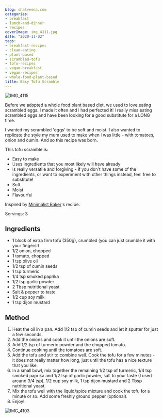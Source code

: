 ```yaml
---
blog: shalveena.com
categories:
- breakfast
- lunch-and-dinner
- recipes
coverImage: img_4111.jpg
date: "2020-11-02"
tags:
- breakfast-recipes
- clean-eating
- plant-based
- scrambled-tofu
- tofu-recipes
- vegan-breakfast
- vegan-recipes
- whole-food-plant-based
title: Easy Tofu Scramble
---
```


![IMG_4115](images/img_4115.jpg)

Before we adopted a whole food plant based diet, we used to love eating scrambled eggs. I made it often and I had perfected it! I really miss eating scrambled eggs and have been looking for a good substitute for a LONG time.

I wanted my scrambled 'eggs' to be soft and moist. I also wanted to replicate the style my mum used to make when I was little - with tomatoes, onion and cumin. And so this recipe was born.

This tofu scramble is:

- Easy to make
- Uses ingredients that you most likely will have already
- Is really versatile and forgiving - if you don't have some of the ingredients, or want to experiment with other things instead, feel free to substitute!
- Soft
- Moist
- Flavourful

Inspired by [Minimalist Baker](https://minimalistbaker.com/southwest-tofu-scramble/)'s recipe.

Servings: 3

## Ingredients

- 1 block of extra firm tofu (350g), crumbled (you can just crumble it with your fingers!)
- 1/2 onion, chopped
- 1 tomato, chopped
- 1 tsp olive oil
- 1/2 tsp of cumin seeds
- 1 tsp turmeric
- 1/4 tsp smoked paprika
- 1/2 tsp garlic powder
- 2 Tbsp nutritional yeast
- Salt & pepper to taste
- 1/2 cup soy milk
- 1 tsp dijon mustard

## Method

1. Heat the oil in a pan. Add 1/2 tsp of cumin seeds and let it sputter for just a few seconds.
2. Add the onions and cook it until the onions are soft.
3. Add 1/2 tsp of turmeric powder and the chopped tomato.
4. Continue cooking until the tomatoes are soft.
5. Add the tofu and stir to combine well. Cook the tofu for a few minutes - it does not really matter how long, just until the tofu has a nice texture that you like.
6. In a small bowl, mix together the remaining 1/2 tsp of turmeric, 1/4 tsp smoked paprika and 1/2 tsp of garlic powder, salt to your taste (I used around 3/4 tsp), 1/2 cup soy milk, 1 tsp dijon mustard and 2 Tbsp nutritional yeast.
7. Mix the tofu well with the liquid/spice mixture and cook the tofu for a minute or so. Add some freshly ground pepper (optional).
8. Enjoy!

![IMG_4103](images/img_4103.jpg)
